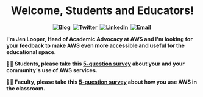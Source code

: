 <p>
  <h1 align="center"><b>Welcome, Students and Educators!</h1>
</p>

<p align="center">
<a href="https://jenlooper.com"><img src="https://img.shields.io/badge/website-000000?style=for-the-badge&logo=About.me&logoColor=white" alt="Blog" /></a>&nbsp;
<a href="https://twitter.com/jenlooper"><img src="https://img.shields.io/badge/Twitter-1DA1F2?style=for-the-badge&logo=twitter&logoColor=white" alt="Twitter" /></a>&nbsp;
<a href="https://www.linkedin.com/in/jen-looper/"><img src="https://img.shields.io/badge/LinkedIn-0077B5?style=for-the-badge&logo=linkedin&logoColor=white" alt="LinkedIn" /></a>&nbsp;
<a href="mailto:jelooper@amazon.com"><img src="https://img.shields.io/badge/Email-30B980?style=for-the-badge&logo=Minutemailer&logoColor=white" alt="Email" /></a>&nbsp;
<br/>

I'm Jen Looper, Head of Academic Advocacy at AWS and I'm looking for your feedback to make AWS even more accessible and useful for the educational space. 

👩‍🎓 Students, please take this [5-question survey](https://survey.fieldsense.whs.amazon.dev/survey/71a6c862-f8cb-4559-88ec-197e9abd2a6f) about your and your community's use of AWS services.

🧑‍🏫 Faculty, please take this [5-question survey](https://survey.fieldsense.whs.amazon.dev/survey/a03781d5-deac-4abc-94a8-b161792496bd) about how you use AWS in the classroom.

